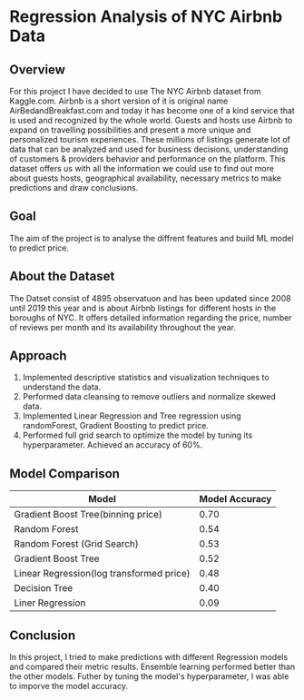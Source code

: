 # Regression Analysis of NYC Airbnb Data
## Overview
For this project I have decided to use The NYC Airbnb dataset from Kaggle.com. Airbnb is a short version of it is original name AirBedandBreakfast.com and today it has become one of a kind service that is used and recognized by the whole world. Guests and hosts use Airbnb to expand on travelling possibilities and present a more unique and personalized tourism experiences. These millions of listings generate lot of data that can be analyzed and used for business decisions, understanding of customers & providers behavior and performance on the platform. This dataset offers us with all the information we could use to find out more about guests hosts, geographical availability, necessary metrics to make predictions and draw conclusions.  

## Goal
The aim of the project is to analyse the diffrent features and build ML model to predict price.


## About the Dataset
The Datset consist of 4895 observatuon and has been updated since 2008 until 2019 this year and is about Airbnb listings for different hosts in the boroughs of NYC. It offers detailed information regarding the price, number of reviews per month and its availability throughout the year.

## Approach

1. Implemented descriptive statistics and visualization techniques to understand the data.
2. Performed data cleansing to remove outliers and normalize skewed data.
3. Implemented Linear Regression and Tree regression using randomForest, Gradient Boosting to predict price.
4. Performed full grid search to optimize the model by tuning its hyperparameter. Achieved an accuracy of 60%.

## Model Comparison

Model	| Model Accuracy
------| --------------
Gradient Boost Tree(binning price) |	0.70
Random Forest |	0.54
Random Forest (Grid Search)	| 0.53
Gradient Boost Tree	| 0.52
Linear Regression(log transformed price)	| 0.48
Decision Tree |	0.40
Liner Regression | 0.09


## Conclusion
In this project, I tried to make predictions with different Regression models and compared their metric results. Ensemble learning performed better than the other models. Futher by tuning the model's hyperparameter, I was able to imporve the model accuracy.
